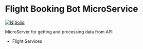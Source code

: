 # Flight Booking Bot MicroService

[![N|Solid](https://cldup.com/dTxpPi9lDf.thumb.png)](https://www.google.com)

MicroServer for getting and processing data from API 

  - Flight Services